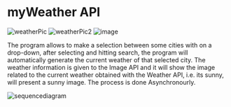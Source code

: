 # myWeather API


![weatherPic](https://github.com/user-attachments/assets/446c867c-38b7-4c2d-be3a-303865112f8b)
![weatherPic2](https://github.com/user-attachments/assets/50f2d534-73f0-490c-ac19-9ee66f7db6b8)
![image](https://github.com/user-attachments/assets/b90a322f-cce9-4207-8833-318c0a971665)

The program allows to make a selection between some cities with on a drop-down, after selecting and hitting search, the program will automatically generate the current weather of that selected city. The weather information is given to the Image API and it will show the image related to the current weather obtained with the Weather API, i.e. its sunny, will present a sunny image. The process is done Asynchronourly. 



![sequencediagram](https://github.com/Federico1196/myWeather_API/assets/65458679/5a1baee5-4c6a-4e86-90ea-98707255dfce)




